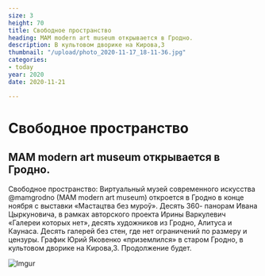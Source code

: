 ```yaml
---
size: 3
height: 70
title: Свободное пространство
heading: MAM modern art museum открывается в Гродно.
description: В культовом дворике на Кирова,3
thumbnail: "/upload/photo_2020-11-17_18-11-36.jpg"
categories:
- today
year: 2020
date: 2020-11-21

---
```

# Свободное пространство

MAM modern art museum открывается в Гродно.
--------------------

Свободное пространство: Виртуальный музей современного искусства @mamgrodno (MAM modern art museum) откроется в Гродно в конце ноября с выставки «Мастацтва без муроў». Десять 360- панорам Ивана Цыркуновича, в рамках авторского проекта Ирины Варкулевич «Галереи которых нет», десять художников из Гродно, Алитуса и Каунаса. Десять галерей без стен, где нет ограничений по размеру и цензуры. График Юрий Яковенко «приземлился» в старом Гродно, в культовом дворике на Кирова,3. Продолжение будет.

![Imgur](https://i.imgur.com/JbdA4b5.jpg)